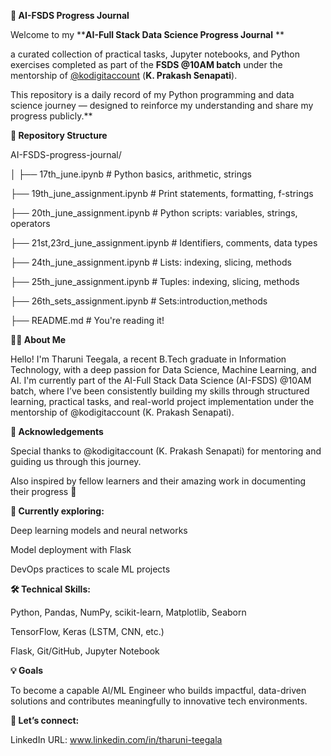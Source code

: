 ****🧠 AI-FSDS Progress Journal****

Welcome to my ****AI-Full Stack Data Science Progress Journal** **

a curated collection of practical tasks, Jupyter notebooks, and Python exercises completed as part of the **FSDS @10AM batch** under the mentorship of [@kodigitaccount](https://github.com/kodigitaccount) (**K. Prakash Senapati**).

This repository is a daily record of my Python programming and data science journey — designed to reinforce my understanding and share my progress publicly.**

****📂 Repository Structure****

AI-FSDS-progress-journal/

│
├── 17th_june.ipynb                      # Python basics, arithmetic, strings

├── 19th_june_assignment.ipynb           # Print statements, formatting, f-strings

├── 20th_june_assignment.ipynb           # Python scripts: variables, strings, operators

├── 21st,23rd_june_assignment.ipynb      # Identifiers, comments, data types

├── 24th_june_assignment.ipynb           # Lists: indexing, slicing, methods

├── 25th_june_assignment.ipynb           # Tuples: indexing, slicing, methods

├── 26th_sets_assignment.ipynb           # Sets:introduction,methods


├── README.md                            # You're reading it!

**👩‍💻 About Me**

Hello! I'm Tharuni Teegala, a recent B.Tech graduate in Information Technology, with a deep passion for Data Science, Machine Learning, and AI. I'm currently part of the AI-Full Stack Data Science (AI-FSDS) @10AM batch, where I’ve been consistently building my skills through structured learning, practical tasks, and real-world project implementation under the mentorship of @kodigitaccount (K. Prakash Senapati).

****🙏 Acknowledgements****

Special thanks to @kodigitaccount (K. Prakash Senapati) for mentoring and guiding us through this journey.

Also inspired by fellow learners and their amazing work in documenting their progress 🙌

**🌱 Currently exploring:**

Deep learning models and neural networks

Model deployment with Flask

DevOps practices to scale ML projects

**🛠️ Technical Skills:**

Python, Pandas, NumPy, scikit-learn, Matplotlib, Seaborn

TensorFlow, Keras (LSTM, CNN, etc.)

Flask, Git/GitHub, Jupyter Notebook

**💡 Goals**

To become a capable AI/ML Engineer who builds impactful, data-driven solutions and contributes meaningfully to innovative tech environments.

**🔗 Let’s connect:**

LinkedIn URL: www.linkedin.com/in/tharuni-teegala

